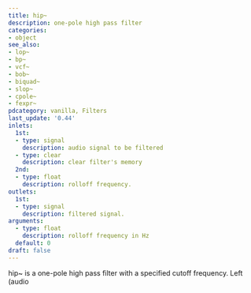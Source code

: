 ```yaml
---
title: hip~
description: one-pole high pass filter
categories:
- object
see_also:
- lop~
- bp~
- vcf~
- bob~
- biquad~
- slop~
- cpole~
- fexpr~
pdcategory: vanilla, Filters
last_update: '0.44'
inlets:
  1st:
  - type: signal
    description: audio signal to be filtered
  - type: clear
    description: clear filter's memory
  2nd:
  - type: float
    description: rolloff frequency.	
outlets:
  1st:
  - type: signal
    description: filtered signal. 
arguments:
  - type: float
    description: rolloff frequency in Hz 
  default: 0
draft: false
---
```

hip~ is a one-pole high pass filter with a specified cutoff frequency. Left (audio

